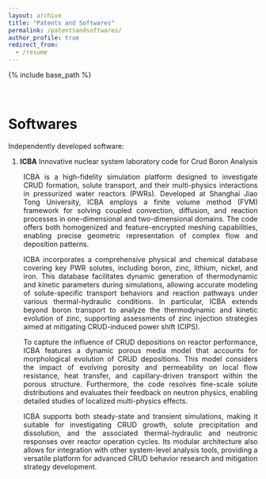 ```yaml
---
layout: archive
title: "Patents and Softwares"
permalink: /patentsandsoftwares/
author_profile: true
redirect_from:
  - /resume
---
```


{% include base_path %}

<div style="height: 1.5em;"></div>

<!--
Patents
===
**Authorized Chinese patents**
1. **CN116605919B**. Thermal-water chemical corrosion product precursor: Synthesis and application [ 热工水化学氧化腐蚀沉积物前驱体及其制备方法和用途 ]. Rank 2. (2025)
2. **CN115786891B**. Reproduction method of corrosion-related unidentified deposits in PWR core [ 压水堆堆芯氧化腐蚀产物沉积层复现方法 ]. Rank 2. (2025).
3. **CN115691708B**. Neutron simulation method for CRUD axial linear cross-section variation of pressurized water reactor [ 压水堆CRUD轴向线性截面变化的中子学模拟方法 ]. Rank 5. (2023).
4. **CN114199064B**. Wettability temperature-sensitive adaptive heat transfer surface for enhanced boiling heat transfer and its preparation method, enhanced boiling heat transfer method [ 强化沸腾传热的浸润性温敏自适应换热表面及其制备方法、强化沸腾传热方法 ]. Rank 5. (2022).

<div style="height: 1.0em;"></div>
-->

Softwares
===
Independently developed software:

1. **ICBA** Innovative nuclear system laboratory code for Crud Boron Analysis

<div style="padding-left: 2.2em; text-align: justify;">
ICBA is a high-fidelity simulation platform designed to investigate CRUD formation, solute transport, and their multi-physics interactions in pressurized water reactors (PWRs). Developed at Shanghai Jiao Tong University, ICBA employs a finite volume method (FVM) framework for solving coupled convection, diffusion, and reaction processes in one-dimensional and two-dimensional domains. The code offers both homogenized and feature-encrypted meshing capabilities, enabling precise geometric representation of complex flow and deposition patterns.
</div>
<div style="height: 1.0em;"></div>
<div style="padding-left: 2.2em; text-align: justify;">
ICBA incorporates a comprehensive physical and chemical database covering key PWR solutes, including boron, zinc, lithium, nickel, and iron. This database facilitates dynamic generation of thermodynamic and kinetic parameters during simulations, allowing accurate modeling of solute-specific transport behaviors and reaction pathways under various thermal-hydraulic conditions. In particular, ICBA extends beyond boron transport to analyze the thermodynamic and kinetic evolution of zinc, supporting assessments of zinc injection strategies aimed at mitigating CRUD-induced power shift (CIPS).
</div>
<div style="height: 1.0em;"></div>
<div style="padding-left: 2.2em; text-align: justify;">
To capture the influence of CRUD depositions on reactor performance, ICBA features a dynamic porous media model that accounts for morphological evolution of CRUD depositions. This model considers the impact of evolving porosity and permeability on local flow resistance, heat transfer, and capillary-driven transport within the porous structure. Furthermore, the code resolves fine-scale solute distributions and evaluates their feedback on neutron physics, enabling detailed studies of localized multi-physics effects.
</div>
<div style="height: 1.0em;"></div>
<div style="padding-left: 2.2em; text-align: justify;">
ICBA supports both steady-state and transient simulations, making it suitable for investigating CRUD growth, solute precipitation and dissolution, and the associated thermal-hydraulic and neutronic responses over reactor operation cycles. Its modular architecture also allows for integration with other system-level analysis tools, providing a versatile platform for advanced CRUD behavior research and mitigation strategy development.
</div>


